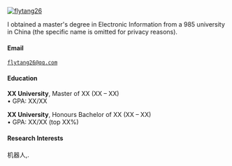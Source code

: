 [![flytang26](https://img.shields.io/badge/flytang26-github-blue?logo=github)](https://github.com/flytang26)

I obtained a master's degree in Electronic Information from a 985 university in China (the specific name is omitted for privacy reasons).

#### Email  
<code>flytang26@qq.com</code>  


#### Education  
**XX University**, Master of XX (XX – XX)  
• GPA: XX/XX  



**XX University**, Honours Bachelor of XX (XX – XX)  
• GPA: XX/XX (top XX%)  

#### Research Interests  
机器人,.